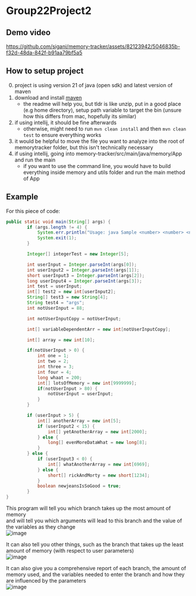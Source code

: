 # Group22Project2
## Demo video
https://github.com/sigani/memory-tracker/assets/82123942/5046835b-f32d-48da-842f-b91aa79bf5a5

## How to setup project
0) project is using version 21 of java (open sdk) and latest version of maven
1) download and install  [maven](https://maven.apache.org/download.cgi)
    - the readme will help you, but tldr is like unzip, put in a good place (e.g home directory), setup path variable to target the bin (unsure how this differs from mac, hopefully its similar)
2) if using intellij, it should be fine afterwards
    - otherwise, might need to run `mvn clean install` and then `mvn clean test` to ensure everything works
3) it would be helpful to move the file you want to analyze into the root of memorytracker folder, but this isn't technically necessary
4) if using intellij, going into memory-tracker/src/main/java/memory/App and run the main
    - if you want to use the command line, you would have to build everything inside memory and utils folder and run the main method of App

## Example

For this piece of code:
```java
public static void main(String[] args) {
        if (args.length != 4) {
            System.err.println("Usage: java Sample <number> <number> <number> <number>");
            System.exit(1);
        }

        Integer[] integerTest = new Integer[5];

        int userInput = Integer.parseInt(args[0]);
        int userInput2 = Integer.parseInt(args[1]);
        short userInput3 = Integer.parseInt(args[2]);
        long userInput4 = Integer.parseInt(args[3]);
        int test = userInput;
        int[] test2 = new int[userInput2];
        String[] test3 = new String[4];
        String test4 = "args";
        int notUserInput = 88;

        int notUserInputCopy = notUserInput;

        int[] variableDependentArr = new int[notUserInputCopy];

        int[] array = new int[10];

        if(notUserInput > 0) {
            int one = 1;
            int two = 2;
            int three = 3;
            int four = 4;
            long whaat = 200;
            int[] lotsOfMemory = new int[9999999];
            if(notUserInput > 80) {
                notUserInput = userInput;
            }
        }

        if (userInput > 5) {
            int[] anotherArray = new int[5];
            if (userInput2 < 15) {
                int[] yetAnotherArray = new int[2000];
            } else {
                long[] evenMoreDataWhat = new long[8];
            }
        } else {
            if (userInput3 < 0) {
                int[] whatAnotherArray = new int[6969];
            } else {
                short[] rickAndMorty = new short[1234];
            }
            boolean newjeansIsSoGood = true;
        }
}
```
This program will tell you which branch takes up the most amount of memory  
and will tell you which arguments will lead to this branch and the value of the variables as they change  
![image](https://media.github.students.cs.ubc.ca/user/16124/files/56596efa-67e8-4e22-ab3c-00f3516a03f4)

It can also tell you other things, such as the branch that takes up the least amount of memory (with respect to user parameters)  
![image](https://media.github.students.cs.ubc.ca/user/16124/files/d5dd3524-8401-4d65-a98a-ea572124fe9d)

It can also give you a comprehensive report of each branch, the amount of memory used, and the variables needed to enter the branch and how they are influenced by the parameters  
![image](https://media.github.students.cs.ubc.ca/user/16124/files/ff459e8c-c911-4327-ba2b-5fff998885ca)

